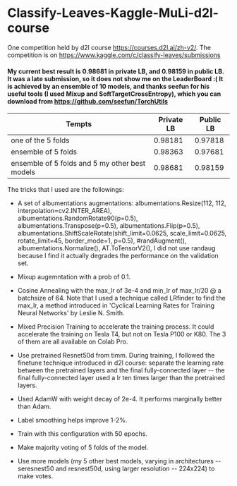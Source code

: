 # Classify-Leaves-Kaggle-MuLi-d2l-course
One competition held by d2l course https://courses.d2l.ai/zh-v2/. The competition is on https://www.kaggle.com/c/classify-leaves/submissions

#### My current best result is 0.98681 in private LB, and 0.98159 in public LB. It was a late submission, so it does not show me on the LeaderBoard :( It is achieved by an ensemble of 10 models, and thanks seefun for his useful tools (I used Mixup and SoftTargetCrossEntropy), which you can download from https://github.com/seefun/TorchUtils

| Tempts  | Private LB | Public LB |
| ------------- | ------------- |  ------------- |
| one of the 5 folds  | 0.98181  | 0.97818 | 
| ensemble of 5 folds  | 0.98363  | 0.97681 |
| ensemble of 5 folds and 5 my other best models | 0.98681  | 0.98159 |


The tricks that I used are the followings:

- A set of albumentations augmentations: albumentations.Resize(112, 112, interpolation=cv2.INTER_AREA), albumentations.RandomRotate90(p=0.5), albumentations.Transpose(p=0.5), albumentations.Flip(p=0.5), albumentations.ShiftScaleRotate(shift_limit=0.0625, scale_limit=0.0625, rotate_limit=45, border_mode=1, p=0.5), #randAugment(), albumentations.Normalize(), AT.ToTensorV2(), I did not use randaug because I find it actually degrades the performance on the validation set.

- Mixup augemntation with a prob of 0.1.

- Cosine Annealing with the max_lr of 3e-4 and min_lr of max_lr/20 @ a batchsize of 64. Note that I used a technique called LRfinder to find the max_lr, a method introduced in 'Cyclical Learning Rates for Training Neural Networks' by Leslie N. Smith.

- Mixed Precision Training to accelerate the training process. It could accelerate the training on Tesla T4, but not on Tesla P100 or K80. The 3 of them are all available on Colab Pro.

- Use pretrained Resnet50d from timm. During training, I followed the finetune technique introduced in d2l course: separate the learning rate between the pretrained layers and the final fully-connected layer -- the final fully-connected layer used a lr ten times larger than the pretrained layers.

- Used AdamW with weight decay of 2e-4. It performs marginally better than Adam.

- Label smoothing helps improve 1-2%.

- Train with this configuration with 50 epochs.

- Make majority voting of 5 folds of the model.

- Use more models (my 5 other best models, varying in architectures -- seresnest50 and resnest50d, using larger resolution -- 224x224) to make votes.
